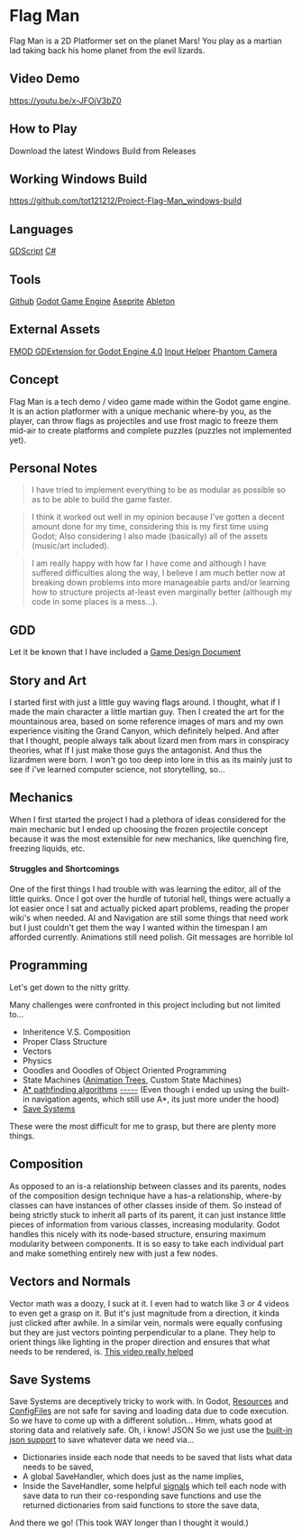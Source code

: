 # Flag Man
Flag Man is a 2D Platformer set on the planet Mars!
You play as a martian lad taking back his home planet from the evil lizards.

## Video Demo
https://youtu.be/x-JFOjV3bZ0

## How to Play
Download the latest Windows Build from Releases

## Working Windows Build
https://github.com/tot121212/Project-Flag-Man_windows-build

## Languages

[GDScript](https://docs.godotengine.org/en/stable/tutorials/scripting/gdscript/gdscript_basics.html)
[C#](https://learn.microsoft.com/en-us/dotnet/csharp/)

## Tools

[Github](https://github.com/)
[Godot Game Engine](https://docs.godotengine.org/en/stable/about/introduction.html)
[Aseprite](https://www.aseprite.org/)
[Ableton](https://www.ableton.com/en/)

## External Assets

[FMOD GDExtension for Godot Engine 4.0](https://github.com/utopia-rise/fmod-gdextension)
[Input Helper](https://github.com/nathanhoad/godot_input_helper)
[Phantom Camera](https://github.com/ramokz/phantom-camera)

## Concept

Flag Man is a tech demo / video game made within the Godot game engine.
It is an action platformer with a unique mechanic where-by you, as the player, can throw flags as projectiles and use frost magic to freeze them mid-air to create platforms and complete puzzles (puzzles not implemented yet).

## Personal Notes

> I have tried to implement everything to be as modular as possible so as to be able to build the game faster.

> I think it worked out well in my opinion because I've gotten a decent amount done for my time, considering this is my first time using Godot;
Also considering I also made (basically) all of the assets (music/art included).

> I am really happy with how far I have come and although I have suffered difficulties along the way, I believe I am much better now at breaking down problems into more manageable parts and/or learning how to structure projects at-least even marginally better (although my code in some places is a mess...).

## GDD

Let it be known that I have included a [Game Design Document](https://en.wikipedia.org/wiki/Game_design_document)

## Story and Art
I started first with just a little guy waving flags around.
I thought, what if I made the main character a little martian guy.
Then I created the art for the mountainous area, based on some reference images of mars and my own experience visiting the Grand Canyon, which definitely helped.
And after that I thought, people always talk about lizard men from mars in conspiracy theories, what if I just make those guys the antagonist. And thus the lizardmen were born.
I won't go too deep into lore in this as its mainly just to see if i've learned computer science, not storytelling, so...

## Mechanics
When I first started the project I had a plethora of ideas considered for the main mechanic but I ended up choosing the frozen projectile concept because it was the most extensible for new mechanics, like quenching fire, freezing liquids, etc.

#### Struggles and Shortcomings
One of the first things I had trouble with was learning the editor, all of the little quirks. Once I got over the hurdle of tutorial hell, things were actually a lot easier once I sat and actually picked apart problems, reading the proper wiki's when needed.
AI and Navigation are still some things that need work but I just couldn't get them the way I wanted within the timespan I am afforded currently.
Animations still need polish.
Git messages are horrible lol

## Programming
Let's get down to the nitty gritty.

Many challenges were confronted in this project including but not limited to...
- Inheritence V.S. Composition
- Proper Class Structure
- Vectors
- Physics
- Ooodles and Ooodles of Object Oriented Programming
- State Machines ([Animation Trees](https://docs.godotengine.org/en/stable/tutorials/animation/animation_tree.html), Custom State Machines)
- [A* pathfinding algorithms](https://docs.godotengine.org/en/stable/classes/class_astar2d.html) [-----](https://www.youtube.com/watch?v=i0x5fj4PqP4) (Even though i ended up using the built-in navigation agents, which still use A*, its just more under the hood)
- [Save Systems](https://docs.godotengine.org/en/stable/tutorials/io/saving_games.html#json-vs-binary-serialization)

These were the most difficult for me to grasp, but there are plenty more things.

## Composition
As opposed to an is-a relationship between classes and its parents, nodes of the composition design technique have a has-a relationship, where-by classes can have instances of other classes inside of them.
So instead of being strictly stuck to inherit all parts of its parent, it can just instance little pieces of information from various classes, increasing modularity.
Godot handles this nicely with its node-based structure, ensuring maximum modularity between components. It is so easy to take each individual part and make something entirely new with just a few nodes.

## Vectors and Normals
Vector math was a doozy, I suck at it. I even had to watch like 3 or 4 videos to even get a grasp on it. But it's just magnitude from a direction, it kinda just clicked after awhile.
In a similar vein, normals were equally confusing but they are just vectors pointing perpendicular to a plane. They help to orient things like lighting in the proper direction and ensures that what needs to be rendered, is.
[This video really helped](https://www.youtube.com/watch?v=wgrKs6ItJUs)

## Save Systems
Save Systems are deceptively tricky to work with.
In Godot, [Resources](https://docs.godotengine.org/en/stable/tutorials/scripting/resources.html) and [ConfigFiles](https://docs.godotengine.org/en/stable/classes/class_configfile.html) are not safe for saving and loading data due to code execution.
So we have to come up with a different solution... 
Hmm, whats good at storing data and relatively safe.
Oh, i know! JSON
So we just use the [built-in json support](https://docs.godotengine.org/en/stable/classes/class_json.html) to save whatever data we need via...
- Dictionaries inside each node that needs to be saved that lists what data needs to be saved,
- A global SaveHandler, which does just as the name implies,
- Inside the SaveHandler, some helpful [signals](https://docs.godotengine.org/en/stable/getting_started/step_by_step/signals.html) which tell each node with save data to run their co-responding save functions and use the returned dictionaries from said functions to store the save data,

And there we go!
(This took WAY longer than I thought it would.)
